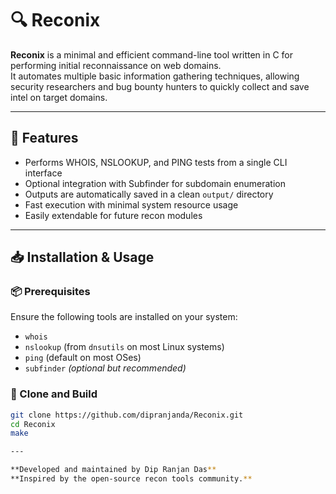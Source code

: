 # 🔍 Reconix

**Reconix** is a minimal and efficient command-line tool written in C for performing initial reconnaissance on web domains.  
It automates multiple basic information gathering techniques, allowing security researchers and bug bounty hunters to quickly collect and save intel on target domains.

---

## 🚀 Features

- Performs WHOIS, NSLOOKUP, and PING tests from a single CLI interface
- Optional integration with Subfinder for subdomain enumeration
- Outputs are automatically saved in a clean `output/` directory
- Fast execution with minimal system resource usage
- Easily extendable for future recon modules

---

## 📥 Installation & Usage

### 📦 Prerequisites

Ensure the following tools are installed on your system:

- `whois`
- `nslookup` (from `dnsutils` on most Linux systems)
- `ping` (default on most OSes)
- `subfinder` *(optional but recommended)*

### 🔧 Clone and Build

```bash
git clone https://github.com/dipranjanda/Reconix.git
cd Reconix
make

---

**Developed and maintained by Dip Ranjan Das**  
**Inspired by the open-source recon tools community.**  

